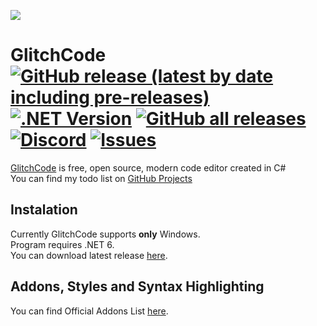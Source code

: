 ![](https://i.imgur.com/mXtKhU9.png)
# GlitchCode [![GitHub release (latest by date including pre-releases)](https://img.shields.io/github/v/release/MichixYT/GlitchCode?include_prereleases&label=latest%20release)](https://github.com/MichixYT/GlitchCode/releases/latest) [![.NET Version](https://img.shields.io/badge/.net-6.0-blueviolet.svg)](#) [![GitHub all releases](https://img.shields.io/github/downloads/MichixYT/GlitchCode/total?label=total%20downloads)](#) [![Discord](https://img.shields.io/discord/808809804469895208)](https://discord.gg/2dv42hZTC7) [![Issues](https://img.shields.io/github/issues/MichixYT/GlitchCode)](https://github.com/MichixYT/GlitchCode/issues)
[GlitchCode](https://github.com/MichixYT/GlitchCode) is free, open source, modern code editor created in C#<br>
You can find my todo list on [GitHub Projects](https://github.com/MichixYT/GlitchCode/projects/1)
## Instalation
Currently GlitchCode supports **only** Windows.<br>
Program requires .NET 6.<br>
You can download latest release [here](https://github.com/MichixYT/GlitchCode/releases/latest).
## Addons, Styles and Syntax Highlighting
You can find Official Addons List [here](https://github.com/MichixYT/GlitchCode/wiki/Official-Addons-List).
